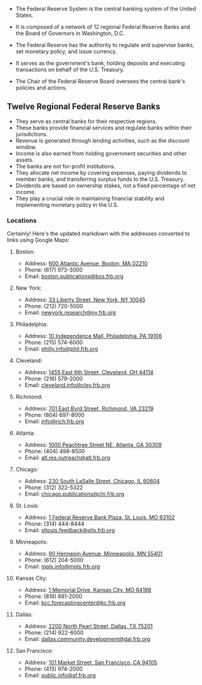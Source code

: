 

- The Federal Reserve System is the central banking system of the United States.
- It is composed of a network of 12 regional Federal Reserve Banks and the Board of Governors in Washington, D.C.
- The Federal Reserve has the authority to regulate and supervise banks, set monetary policy, and issue currency.

- It serves as the government's bank, holding deposits and executing transactions on behalf of the U.S. Treasury.

- The Chair of the Federal Reserve Board oversees the central bank's policies and actions.


## Twelve Regional Federal Reserve Banks

- They serve as central banks for their respective regions.
- These banks provide financial services and regulate banks within their jurisdictions.
- Revenue is generated through lending activities, such as the discount window.
- Income is also earned from holding government securities and other assets.
- The banks are not for-profit institutions.
- They allocate net income by covering expenses, paying dividends to member banks, and transferring surplus funds to the U.S. Treasury.
- Dividends are based on ownership stakes, not a fixed percentage of net income.
- They play a crucial role in maintaining financial stability and implementing monetary policy in the U.S.
  
### Locations

Certainly! Here's the updated markdown with the addresses converted to links using Google Maps:

1. Boston:
	- Address: [600 Atlantic Avenue, Boston, MA 02210](https://www.google.com/maps?q=600+Atlantic+Avenue%2C+Boston%2C+MA+02210)
	- Phone: (617) 973-3000
	- Email: boston.publications@bos.frb.org

2. New York:
	- Address: [33 Liberty Street, New York, NY 10045](https://www.google.com/maps?q=33+Liberty+Street%2C+New+York%2C+NY+10045)
	- Phone: (212) 720-5000
	- Email: newyork.research@ny.frb.org

3. Philadelphia:
	- Address: [10 Independence Mall, Philadelphia, PA 19106](https://www.google.com/maps?q=10+Independence+Mall%2C+Philadelphia%2C+PA+19106)
	- Phone: (215) 574-6000
	- Email: philly.info@phil.frb.org

4. Cleveland:
	- Address: [1455 East 6th Street, Cleveland, OH 44114](https://www.google.com/maps?q=1455+East+6th+Street%2C+Cleveland%2C+OH+44114)
	- Phone: (216) 579-2000
	- Email: cleveland.info@clev.frb.org

5. Richmond:
	- Address: [701 East Byrd Street, Richmond, VA 23219](https://www.google.com/maps?q=701+East+Byrd+Street%2C+Richmond%2C+VA+23219)
	- Phone: (804) 697-8000
	- Email: info@rich.frb.org

6. Atlanta:
	- Address: [1000 Peachtree Street NE, Atlanta, GA 30309](https://www.google.com/maps?q=1000+Peachtree+Street+NE%2C+Atlanta%2C+GA+30309)
	- Phone: (404) 498-8500
	- Email: atl.res.outreach@atl.frb.org

7. Chicago:
	- Address: [230 South LaSalle Street, Chicago, IL 60604](https://www.google.com/maps?q=230+South+LaSalle+Street%2C+Chicago%2C+IL+60604)
	- Phone: (312) 322-5322
	- Email: chicago.publications@chi.frb.org

8. St. Louis:
	- Address: [1 Federal Reserve Bank Plaza, St. Louis, MO 63102](https://www.google.com/maps?q=1+Federal+Reserve+Bank+Plaza%2C+St.+Louis%2C+MO+63102)
	- Phone: (314) 444-8444
	- Email: stlouis.feedback@stls.frb.org

9. Minneapolis:
	- Address: [90 Hennepin Avenue, Minneapolis, MN 55401](https://www.google.com/maps?q=90+Hennepin+Avenue%2C+Minneapolis%2C+MN+55401)
	- Phone: (612) 204-5000
	- Email: mpls.info@mpls.frb.org

10. Kansas City:
	- Address: [1 Memorial Drive, Kansas City, MO 64198](https://www.google.com/maps?q=1+Memorial+Drive%2C+Kansas+City%2C+MO+64198)
	- Phone: (816) 881-2000
	- Email: kcc.forecastingcenter@kc.frb.org

11. Dallas:
	- Address: [2200 North Pearl Street, Dallas, TX 75201](https://www.google.com/maps?q=2200+North+Pearl+Street%2C+Dallas%2C+TX+75201)
	- Phone: (214) 922-6000
	- Email: dallas.community.development@dal.frb.org

12. San Francisco:
	- Address: [101 Market Street, San Francisco, CA 94105](https://www.google.com/maps?q=101+Market+Street%2C+San+Francisco%2C+CA+94105)
	- Phone: (415) 974-2000
	- Email: public.info@sf.frb.org


